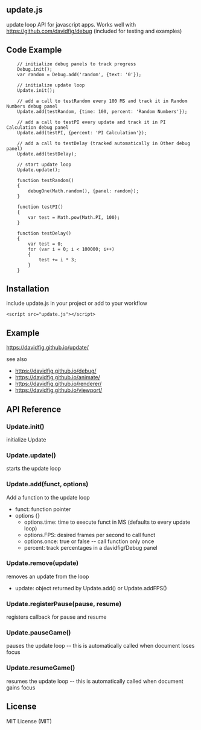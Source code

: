 ## update.js
update loop API for javascript apps. Works well with https://github.com/davidfig/debug (included for testing and examples)

## Code Example

        // initialize debug panels to track progress
        Debug.init();
        var random = Debug.add('random', {text: '0'});

        // initialize update loop
        Update.init();

        // add a call to testRandom every 100 MS and track it in Random Numbers debug panel
        Update.add(testRandom, {time: 100, percent: 'Random Numbers'});

        // add a call to testPI every update and track it in PI Calculation debug panel
        Update.add(testPI, {percent: 'PI Calculation'});

        // add a call to testDelay (tracked automatically in Other debug panel)
        Update.add(testDelay);

        // start update loop
        Update.update();

        function testRandom()
        {
            debugOne(Math.random(), {panel: random});
        }

        function testPI()
        {
            var test = Math.pow(Math.PI, 100);
        }

        function testDelay()
        {
            var test = 0;
            for (var i = 0; i < 100000; i++)
            {
                test += i * 3;
            }
        }

## Installation
include update.js in your project or add to your workflow

    <script src="update.js"></script>

## Example
https://davidfig.github.io/update/

see also

* https://davidfig.github.io/debug/
* https://davidfig.github.io/animate/
* https://davidfig.github.io/renderer/
* https://davidfig.github.io/viewport/

## API Reference

### Update.init()
initialize Update

### Update.update()
starts the update loop

### Update.add(funct, options)
Add a function to the update loop
* funct: function pointer
* options {}
    - options.time: time to execute funct in MS (defaults to every update loop)
    - options.FPS: desired frames per second to call funct
    - options.once: true or false -- call function only once
    - percent: track percentages in a davidfig/Debug panel

### Update.remove(update)
removes an update from the loop
* update: object returned by Update.add() or Update.addFPS()

### Update.registerPause(pause, resume)
registers callback for pause and resume

### Update.pauseGame()
pauses the update loop -- this is automatically called when document loses focus

### Update.resumeGame()
resumes the update loop -- this is automatically called when document gains focus

## License
MIT License (MIT)